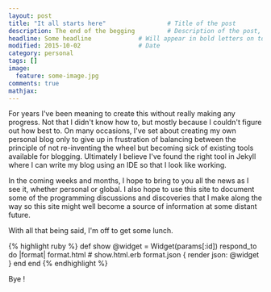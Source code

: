 ```yaml
---
layout: post
title: "It all starts here"					# Title of the post
description: The end of the begging 		# Description of the post, used for Facebook Opengraph & Twitter
headline: Some headline				# Will appear in bold letters on top of the post
modified: 2015-10-02				# Date
category: personal
tags: []
image: 
  feature: some-image.jpg
comments: true
mathjax:
---
```

For years I've been meaning to create this without really making any progress. Not that I didn't know how to, but mostly 
because I couldn't figure out how best to. On many occasions, I've set about creating my own personal blog only to 
give up in frustration of balancing between the principle of not re-inventing the wheel but becoming sick of existing 
tools available for blogging. Ultimately I believe I've found the right tool in Jekyll where I can write my blog using 
an IDE so that I look like working.

In the coming weeks and months, I hope to bring to you all the news as I see it, whether personal or global. I also hope 
to use this site to document some of the programming discussions and discoveries that I make along the way so this site 
might well become a source of information at some distant future. 

With all that being said, I'm off to get some lunch. 


  {% highlight ruby %}
  def show
    @widget = Widget(params[:id])
    respond_to do |format|
      format.html # show.html.erb
      format.json { render json: @widget }
    end
  end
  {% endhighlight %}

Bye !


